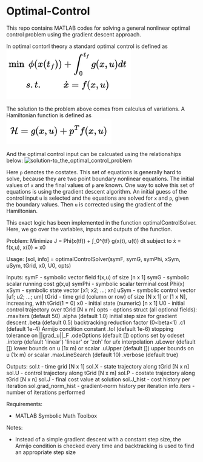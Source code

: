 # Optimal-Control
This repo contains MATLAB codes for solving a general nonlinear optimal control problem using the gradient descent approach.

In optimal contorl theory a standard optimal control is defined as
![optimal control problem](assets/optimal_control_problem.png)

The solution to the problem above comes from calculus of variations. A Hamiltonian function is defined as
![hamiltonian](assets/hamiltonian.png)

And the optimal control input can be calcuated using the relationships below:
![solution-to_the_optimal_control_problem](assets/solution-to_the_optimal_control_problem.png)

Here `p` denotes the costates. This set of equations is generally hard to solve, because they are two point boundary nonlinear equations. The initial values of `x` and the final values of `p` are known.
One way to solve this set of equations is using the gradient descent algorithm. An initial guess of the control input `u` is selected and the equations are solved for `x` and `p`, given the boundary values. Then `u` is corrected using the gradient of the Hamiltonian. 

This exact logic has been implemented in the function optimalControlSolver. Here, we go over the variables, inputs and outputs of the function.

Problem:
   Minimize  J = Phi(x(tf)) + ∫_0^{tf} g(x(t), u(t)) dt
   subject to ẋ = f(x,u),  x(0) = x0

 Usage:
   [sol, info] = optimalControlSolver(symF, symG, symPhi, xSym, uSym, tGrid, x0, U0, opts)

 Inputs:
   symF   - symbolic vector field f(x,u) of size [n x 1]
   symG   - symbolic scalar running cost g(x,u)
   symPhi - symbolic scalar terminal cost Phi(x)
   xSym   - symbolic state vector [x1; x2; ...; xn]
   uSym   - symbolic control vector [u1; u2; ...; um]
   tGrid  - time grid (column or row) of size [N x 1] or [1 x N], increasing, with tGrid(1 = 0)
   x0     - initial state (numeric) [n x 1]
   U0     - initial control trajectory over tGrid [N x m]
   opts   - options struct (all optional fields):
            .maxIters      (default 50)
            .alpha         (default 1.0)     initial step size for gradient descent
            .beta          (default 0.5)     backtracking reduction factor (0<beta<1)
            .c1            (default 1e-4)    Armijo condition constant
            .tol           (default 1e-6)    stopping tolerance on ||grad_u||_F
            .odeOptions    (default [])      options set by odeset
            .interp        (default 'linear') 'linear' or 'zoh' for u/x interpolation
            .uLower        (default [])      lower bounds on u (1x m) or scalar
            .uUpper        (default [])      upper bounds on u (1x m) or scalar
            .maxLineSearch (default 10)
            .verbose       (default true)

 Outputs:
   sol.t   - time grid [N x 1]
   sol.X   - state trajectory along tGrid [N x n]
   sol.U   - control trajectory along tGrid [N x m]
   sol.P   - costate trajectory along tGrid [N x n]
   sol.J   - final cost value at solution
   sol.J_hist - cost history per iteration
   sol.grad_norm_hist - gradient-norm history per iteration
   info.iters - number of iterations performed

 Requirements:
   - MATLAB Symbolic Math Toolbox

 Notes:
   - Instead of a simple gradient descent with a constant step size, the Armijo condition is checked every time and backtracking is used to find an appropriate step size

